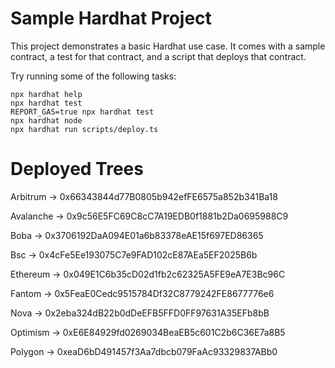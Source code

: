 # Sample Hardhat Project

This project demonstrates a basic Hardhat use case. It comes with a sample contract, a test for that contract, and a script that deploys that contract.

Try running some of the following tasks:

```shell
npx hardhat help
npx hardhat test
REPORT_GAS=true npx hardhat test
npx hardhat node
npx hardhat run scripts/deploy.ts
```

# Deployed Trees

Arbitrum -> 0x66343844d77B0805b942efFE6575a852b341Ba18

Avalanche -> 0x9c56E5FC69C8cC7A19EDB0f1881b2Da0695988C9

Boba -> 0x3706192DaA094E01a6b83378eAE15f697ED86365

Bsc -> 0x4cFe5Ee193075C7e9FAD102cE87AEa5EF2025B6b

Ethereum -> 0x049E1C6b35cD02d1fb2c62325A5FE9eA7E3Bc96C

Fantom -> 0x5FeaE0Cedc9515784Df32C8779242FE8677776e6

Nova -> 0x2eba324dB22b0dDeEFB5FFD0FF97631A35EFb8bB

Optimism -> 0xE6E84929fd0269034BeaEB5c601C2b6C36E7a8B5

Polygon -> 0xeaD6bD491457f3Aa7dbcb079FaAc93329837ABb0
